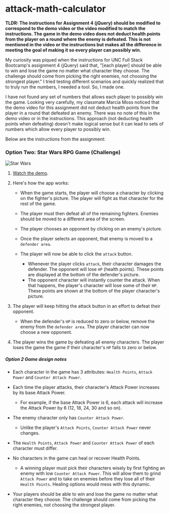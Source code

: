 # attack-math-calculator
**TLDR: The instructions for Assignment 4 (jQuery) should be modified to correspond to the demo video or the video modified to match the instructions. The game in the demo video does not deduct health points from the player on a round where the enemy is defeated. This is not mentioned in the video or the instructions but makes all the difference in meeting the goal of making it so every player can possibly win.**


My curiosity was piqued when the instructions for UNC Full Stack Bootcamp's assignment 4 (jQuery) said that, "[each player] should be able to win and lose the game no matter what character they choose. The challenge should come from picking the right enemies, not choosing the strongest player." I tried testing different scenarios and quickly realized that to truly run the numbers, I needed a tool. So, I made one.

I have not found any set of numbers that allows each player to possibly win the game. Looking very carefully, my classmate Marcia Moss noticed that the demo video for this assignment did not deduct health points from the player in a round that defeated an enemy. There was no note of this in the demo video or in the instructions. This approach (not deducting health points when defeating) doesn't make logical sense but it can lead to sets of numbers which allow every player to possibly win.

Below are the instructions from the assignment:




### Option Two: Star Wars RPG Game (Challenge)

![Star Wars](Images/2-StarWars.jpg)

1. [Watch the demo](https://youtu.be/klN2-ITjRt8).

2. Here's how the app works:

   * When the game starts, the player will choose a character by clicking on the fighter's picture. The player will fight as that character for the rest of the game.

   * The player must then defeat all of the remaining fighters. Enemies should be moved to a different area of the screen.

   * The player chooses an opponent by clicking on an enemy's picture.

   * Once the player selects an opponent, that enemy is moved to a `defender area`.

   * The player will now be able to click the `attack` button.
     * Whenever the player clicks `attack`, their character damages the defender. The opponent will lose `HP` (health points). These points are displayed at the bottom of the defender's picture. 
     * The opponent character will instantly counter the attack. When that happens, the player's character will lose some of their `HP`. These points are shown at the bottom of the player character's picture.

3. The player will keep hitting the attack button in an effort to defeat their opponent.

   * When the defender's `HP` is reduced to zero or below, remove the enemy from the `defender area`. The player character can now choose a new opponent.

4. The player wins the game by defeating all enemy characters. The player loses the game the game if their character's `HP` falls to zero or below.

##### Option 2 Game design notes

* Each character in the game has 3 attributes: `Health Points`, `Attack Power` and `Counter Attack Power`.

* Each time the player attacks, their character's Attack Power increases by its base Attack Power. 
  * For example, if the base Attack Power is 6, each attack will increase the Attack Power by 6 (12, 18, 24, 30 and so on).
* The enemy character only has `Counter Attack Power`. 

  * Unlike the player's `Attack Points`, `Counter Attack Power` never changes.

* The `Health Points`, `Attack Power` and `Counter Attack Power` of each character must differ.

* No characters in the game can heal or recover Health Points. 

  * A winning player must pick their characters wisely by first fighting an enemy with low `Counter Attack Power`. This will allow them to grind `Attack Power` and to take on enemies before they lose all of their `Health Points`. Healing options would mess with this dynamic.

* Your players should be able to win and lose the game no matter what character they choose. The challenge should come from picking the right enemies, not choosing the strongest player.